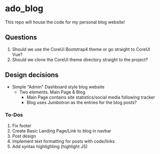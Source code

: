 # ado_blog
This repo will house the code for my personal blog website!

## Questions
1. Should we use the CoreUi Bootstrap4 theme or go straight to CoreUI Vue?
2. Should we clone the CoreUI theme directory straight to the project?

## Design decisions
* Simple "Admin" Dashboard style blog website
  * Two elements. Main Page & Blog
    * Main Page contains site statistics/social media following tracker
    * Blog uses Jumbotron as the entries for the blog posts?


### To-Dos
1. Fix footer
2. Create Basic Landing Page/Link to blog in navbar
3. Post design
4. Implement text formatting for posts with code/links 
5. Add syntax highlighting (highlight JS)